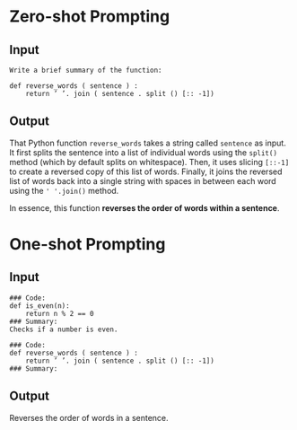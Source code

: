 # Zero-shot Prompting

## Input
    Write a brief summary of the function:

    def reverse_words ( sentence ) :
        return ’ ’. join ( sentence . split () [:: -1])

## Output
That Python function `reverse_words` takes a string called `sentence` as input. It first splits the sentence into a list of individual words using the `split()` method (which by default splits on whitespace). Then, it uses slicing `[::-1]` to create a reversed copy of this list of words. Finally, it joins the reversed list of words back into a single string with spaces in between each word using the `' '.join()` method.

In essence, this function **reverses the order of words within a sentence**.


# One-shot Prompting

## Input
    ### Code:
    def is_even(n):
        return n % 2 == 0
    ### Summary:
    Checks if a number is even.

    ### Code:
    def reverse_words ( sentence ) :
        return ’ ’. join ( sentence . split () [:: -1])
    ### Summary:

## Output
Reverses the order of words in a sentence.
